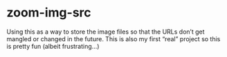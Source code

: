 # zoom-img-src

Using this as a way to store the image files so that the URLs don’t get mangled or changed in the future.
This is also my first “real” project so this is pretty fun (albeit frustrating…)
